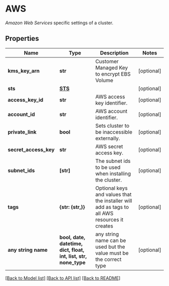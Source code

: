 # AWS

_Amazon Web Services_ specific settings of a cluster.

## Properties
Name | Type | Description | Notes
------------ | ------------- | ------------- | -------------
**kms_key_arn** | **str** | Customer Managed Key to encrypt EBS Volume | [optional]
**sts** | [**STS**](STS.md) |  | [optional]
**access_key_id** | **str** | AWS access key identifier. | [optional]
**account_id** | **str** | AWS account identifier. | [optional]
**private_link** | **bool** | Sets cluster to be inaccessible externally. | [optional]
**secret_access_key** | **str** | AWS secret access key. | [optional]
**subnet_ids** | **[str]** | The subnet ids to be used when installing the cluster. | [optional]
**tags** | **{str: (str,)}** | Optional keys and values that the installer will add as tags to all AWS resources it creates | [optional]
**any string name** | **bool, date, datetime, dict, float, int, list, str, none_type** | any string name can be used but the value must be the correct type | [optional]

[[Back to Model list]](../README.md#documentation-for-models) [[Back to API list]](../README.md#documentation-for-api-endpoints) [[Back to README]](../README.md)
